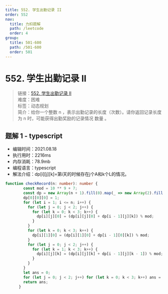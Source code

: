 ```yaml
---
title: 552. 学生出勤记录 II
order: 552
nav:
  title: 力扣题解
  path: /leetcode
  order: 4
group:
  title: 501-600
  path: /501-600
  order: 501
---
```


# 552. 学生出勤记录 II
    
> 链接：[552. 学生出勤记录 II](https://leetcode-cn.com/problems/student-attendance-record-ii/)  
> 难度：困难  
> 标签：动态规划  
> 简介：给你一个整数 n ，表示出勤记录的长度（次数）。请你返回记录长度为 n 时，可能获得出勤奖励的记录情况 数量 。
      
## 题解 1 - typescript
- 编辑时间：2021.08.18
- 执行用时：2216ms
- 内存消耗：78.9mb
- 编程语言：typescript
- 解法介绍：dp[i][j][k]=第i天的时候存在j个A和k个L的情况。
```typescript
function checkRecord(n: number): number {
        const mod = 10 ** 9 + 7;
        const dp = new Array(n + 1).fill(0).map(_ => new Array(2).fill(0).map(_ => new Array(3).fill(0)));
        dp[0][0][0] = 1;
        for (let i = 1; i <= n; i++) {
          for (let j = 0; j < 2; j++) {
            for (let k = 0; k < 3; k++) {
              dp[i][j][0] = (dp[i][j][0] + dp[i - 1][j][k]) % mod;
            }
          }
          for (let k = 0; k < 3; k++) {
            dp[i][1][0] = (dp[i][1][0] + dp[i - 1][0][k]) % mod;
          }
          for (let j = 0; j < 2; j++) {
            for (let k = 1; k < 3; k++) {
              dp[i][j][k] = (dp[i][j][k] + dp[i - 1][j][k - 1]) % mod;
            }
          }
        }
        let ans = 0;
        for (let j = 0; j < 2; j++) for (let k = 0; k < 3; k++) ans = (ans + dp[n][j][k]) % mod;
        return ans;
      }
```

      